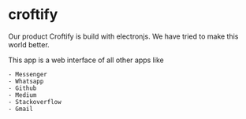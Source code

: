 # croftify
Our product Croftify is build with electronjs. We have tried to make this world better.

This app is a web interface of all other apps like

    - Messenger
    - Whatsapp
    - Github
    - Medium
    - Stackoverflow
    - Gmail